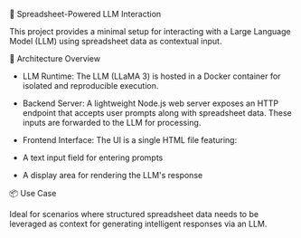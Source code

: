 🧠 Spreadsheet-Powered LLM Interaction

This project provides a minimal setup for interacting with a Large Language Model (LLM) using spreadsheet data as contextual input.

🔧 Architecture Overview

- LLM Runtime: The LLM (LLaMA 3) is hosted in a Docker container for isolated and reproducible execution.

- Backend Server: A lightweight Node.js web server exposes an HTTP endpoint that accepts user prompts along with spreadsheet data. These inputs are forwarded to the LLM for processing.

- Frontend Interface: The UI is a single HTML file featuring:

- A text input field for entering prompts

- A display area for rendering the LLM's response


📦 Use Case

Ideal for scenarios where structured spreadsheet data needs to be leveraged as context for generating intelligent responses via an LLM.
